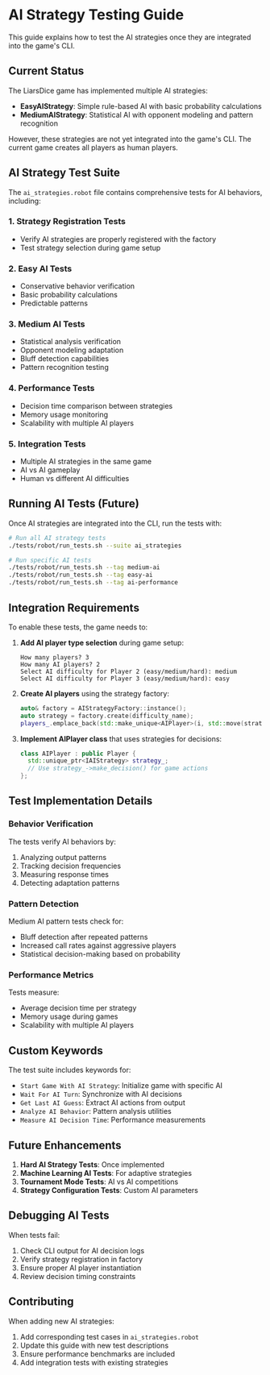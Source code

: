 # AI Strategy Testing Guide

This guide explains how to test the AI strategies once they are integrated into the game's CLI.

## Current Status

The LiarsDice game has implemented multiple AI strategies:

- **EasyAIStrategy**: Simple rule-based AI with basic probability calculations
- **MediumAIStrategy**: Statistical AI with opponent modeling and pattern recognition

However, these strategies are not yet integrated into the game's CLI. The current game creates all players as human players.

## AI Strategy Test Suite

The `ai_strategies.robot` file contains comprehensive tests for AI behaviors, including:

### 1. Strategy Registration Tests

- Verify AI strategies are properly registered with the factory
- Test strategy selection during game setup

### 2. Easy AI Tests

- Conservative behavior verification
- Basic probability calculations
- Predictable patterns

### 3. Medium AI Tests

- Statistical analysis verification
- Opponent modeling adaptation
- Bluff detection capabilities
- Pattern recognition testing

### 4. Performance Tests

- Decision time comparison between strategies
- Memory usage monitoring
- Scalability with multiple AI players

### 5. Integration Tests

- Multiple AI strategies in the same game
- AI vs AI gameplay
- Human vs different AI difficulties

## Running AI Tests (Future)

Once AI strategies are integrated into the CLI, run the tests with:

```bash
# Run all AI strategy tests
./tests/robot/run_tests.sh --suite ai_strategies

# Run specific AI tests
./tests/robot/run_tests.sh --tag medium-ai
./tests/robot/run_tests.sh --tag easy-ai
./tests/robot/run_tests.sh --tag ai-performance
```

## Integration Requirements

To enable these tests, the game needs to:

1. **Add AI player type selection** during game setup:

   ```
   How many players? 3
   How many AI players? 2
   Select AI difficulty for Player 2 (easy/medium/hard): medium
   Select AI difficulty for Player 3 (easy/medium/hard): easy
   ```

2. **Create AI players** using the strategy factory:

   ```cpp
   auto& factory = AIStrategyFactory::instance();
   auto strategy = factory.create(difficulty_name);
   players_.emplace_back(std::make_unique<AIPlayer>(i, std::move(strategy)));
   ```

3. **Implement AIPlayer class** that uses strategies for decisions:

   ```cpp
   class AIPlayer : public Player {
     std::unique_ptr<IAIStrategy> strategy_;
     // Use strategy_->make_decision() for game actions
   };
   ```

## Test Implementation Details

### Behavior Verification

The tests verify AI behaviors by:

1. Analyzing output patterns
2. Tracking decision frequencies
3. Measuring response times
4. Detecting adaptation patterns

### Pattern Detection

Medium AI pattern tests check for:

- Bluff detection after repeated patterns
- Increased call rates against aggressive players
- Statistical decision-making based on probability

### Performance Metrics

Tests measure:

- Average decision time per strategy
- Memory usage during games
- Scalability with multiple AI players

## Custom Keywords

The test suite includes keywords for:

- `Start Game With AI Strategy`: Initialize game with specific AI
- `Wait For AI Turn`: Synchronize with AI decisions
- `Get Last AI Guess`: Extract AI actions from output
- `Analyze AI Behavior`: Pattern analysis utilities
- `Measure AI Decision Time`: Performance measurements

## Future Enhancements

1. **Hard AI Strategy Tests**: Once implemented
2. **Machine Learning AI Tests**: For adaptive strategies
3. **Tournament Mode Tests**: AI vs AI competitions
4. **Strategy Configuration Tests**: Custom AI parameters

## Debugging AI Tests

When tests fail:

1. Check CLI output for AI decision logs
2. Verify strategy registration in factory
3. Ensure proper AI player instantiation
4. Review decision timing constraints

## Contributing

When adding new AI strategies:

1. Add corresponding test cases in `ai_strategies.robot`
2. Update this guide with new test descriptions
3. Ensure performance benchmarks are included
4. Add integration tests with existing strategies
